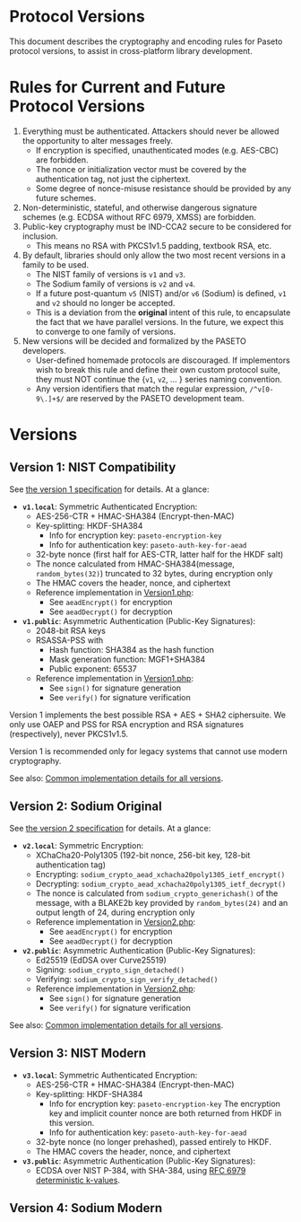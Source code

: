 # Protocol Versions

This document describes the cryptography and encoding rules for Paseto protocol versions,
to assist in cross-platform library development.

# Rules for Current and Future Protocol Versions

1. Everything must be authenticated. Attackers should never be allowed the opportunity
   to alter messages freely.
   * If encryption is specified, unauthenticated modes (e.g. AES-CBC) are forbidden.
   * The nonce or initialization vector must be covered by the authentication
     tag, not just the ciphertext.
   * Some degree of nonce-misuse resistance should be provided by any future schemes. 
2. Non-deterministic, stateful, and otherwise dangerous signature schemes (e.g. ECDSA
   without RFC 6979, XMSS) are forbidden.
3. Public-key cryptography must be IND-CCA2 secure to be considered for inclusion.
   * This means no RSA with PKCS1v1.5 padding, textbook RSA, etc.
4. By default, libraries should only allow the two most recent versions in a family
   to be used.
   * The NIST family of versions is `v1` and `v3`.
   * The Sodium family of versions is `v2` and `v4`.
   * If a future post-quantum `v5` (NIST) and/or `v6` (Sodium) is defined, 
     `v1` and `v2` should no longer be accepted.
   * This is a deviation from the **original** intent of this rule, to encapsulate
     the fact that we have parallel versions. In the future, we expect this to converge
     to one family of versions.
5. New versions will be decided and formalized by the PASETO developers. 
   * User-defined homemade protocols are discouraged. If implementors wish to break
     this rule and define their own custom protocol suite, they must NOT continue
     the {`v1`, `v2`, ... } series naming convention.
   * Any version identifiers that match the regular expression, `/^v[0-9\.]+$/` are
     reserved by the PASETO development team.

# Versions

## Version 1: NIST Compatibility

See [the version 1 specification](Version1.md) for details. At a glance:

* **`v1.local`**: Symmetric Authenticated Encryption:
  * AES-256-CTR + HMAC-SHA384 (Encrypt-then-MAC)
  * Key-splitting: HKDF-SHA384
    * Info for encryption key: `paseto-encryption-key`
    * Info for authentication key: `paseto-auth-key-for-aead`
  * 32-byte nonce (first half for AES-CTR, latter half for the HKDF salt)
  * The nonce calculated from HMAC-SHA384(message, `random_bytes(32)`)
    truncated to 32 bytes, during encryption only
  * The HMAC covers the header, nonce, and ciphertext
  * Reference implementation in [Version1.php](https://github.com/paragonie/paseto/blob/master/src/Protocol/Version1.php):
    * See `aeadEncrypt()` for encryption
    * See `aeadDecrypt()` for decryption
* **`v1.public`**: Asymmetric Authentication (Public-Key Signatures):
  * 2048-bit RSA keys
  * RSASSA-PSS with
    * Hash function: SHA384 as the hash function
    * Mask generation function: MGF1+SHA384
    * Public exponent: 65537
  * Reference implementation in [Version1.php](https://github.com/paragonie/paseto/blob/master/src/Protocol/Version1.php):
    * See `sign()` for signature generation
    * See `verify()` for signature verification

Version 1 implements the best possible RSA + AES + SHA2 ciphersuite. We only use
OAEP and PSS for RSA encryption and RSA signatures (respectively), never PKCS1v1.5.

Version 1 is recommended only for legacy systems that cannot use modern cryptography.

See also: [Common implementation details for all versions](Common.md).

## Version 2: Sodium Original

See [the version 2 specification](Version2.md) for details. At a glance:

* **`v2.local`**: Symmetric Encryption:
  * XChaCha20-Poly1305 (192-bit nonce, 256-bit key, 128-bit authentication tag)
  * Encrypting: `sodium_crypto_aead_xchacha20poly1305_ietf_encrypt()`
  * Decrypting: `sodium_crypto_aead_xchacha20poly1305_ietf_decrypt()`
  * The nonce is calculated from `sodium_crypto_generichash()` of the message,
    with a BLAKE2b key provided by `random_bytes(24)` and an output length of 24,
    during encryption only
  * Reference implementation in [Version2.php](https://github.com/paragonie/paseto/blob/master/src/Protocol/Version2.php):
    * See `aeadEncrypt()` for encryption
    * See `aeadDecrypt()` for decryption
* **`v2.public`**: Asymmetric Authentication (Public-Key Signatures):
  * Ed25519 (EdDSA over Curve25519)
  * Signing: `sodium_crypto_sign_detached()` 
  * Verifying: `sodium_crypto_sign_verify_detached()`
  * Reference implementation in [Version2.php](https://github.com/paragonie/paseto/blob/master/src/Protocol/Version2.php):
    * See `sign()` for signature generation
    * See `verify()` for signature verification

See also: [Common implementation details for all versions](Common.md).

## Version 3: NIST Modern

* **`v3.local`**: Symmetric Authenticated Encryption:
    * AES-256-CTR + HMAC-SHA384 (Encrypt-then-MAC)
    * Key-splitting: HKDF-SHA384
        * Info for encryption key: `paseto-encryption-key`
          The encryption key and implicit counter nonce are both returned
          from HKDF in this version.
        * Info for authentication key: `paseto-auth-key-for-aead`
    * 32-byte nonce (no longer prehashed), passed entirely to HKDF.
    * The HMAC covers the header, nonce, and ciphertext
* **`v3.public`**: Asymmetric Authentication (Public-Key Signatures):
    * ECDSA over NIST P-384, with SHA-384,
      using [RFC 6979 deterministic k-values](https://tools.ietf.org/html/rfc6979).

## Version 4: Sodium Modern

